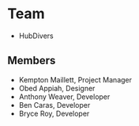 # Team
 - HubDivers
## Members
- Kempton Maillett, Project Manager
- Obed Appiah, Designer
- Anthony Weaver, Developer
- Ben Caras, Developer
- Bryce Roy, Developer
